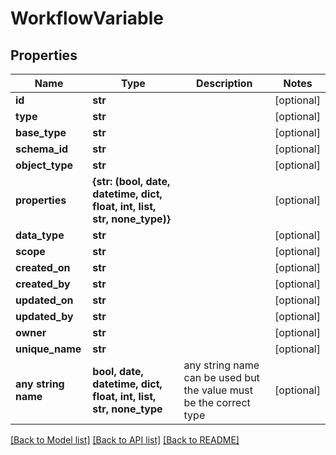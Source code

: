 # WorkflowVariable


## Properties
Name | Type | Description | Notes
------------ | ------------- | ------------- | -------------
**id** | **str** |  | [optional] 
**type** | **str** |  | [optional] 
**base_type** | **str** |  | [optional] 
**schema_id** | **str** |  | [optional] 
**object_type** | **str** |  | [optional] 
**properties** | **{str: (bool, date, datetime, dict, float, int, list, str, none_type)}** |  | [optional] 
**data_type** | **str** |  | [optional] 
**scope** | **str** |  | [optional] 
**created_on** | **str** |  | [optional] 
**created_by** | **str** |  | [optional] 
**updated_on** | **str** |  | [optional] 
**updated_by** | **str** |  | [optional] 
**owner** | **str** |  | [optional] 
**unique_name** | **str** |  | [optional] 
**any string name** | **bool, date, datetime, dict, float, int, list, str, none_type** | any string name can be used but the value must be the correct type | [optional]

[[Back to Model list]](../README.md#documentation-for-models) [[Back to API list]](../README.md#documentation-for-api-endpoints) [[Back to README]](../README.md)


